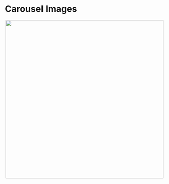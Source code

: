 # Carousel Images

<div align='center'>
  <img src='https://user-images.githubusercontent.com/83174653/148795618-18a08e3f-91a9-4ccf-8528-0656f06b0801.gif'  width='500px'>
</div>
